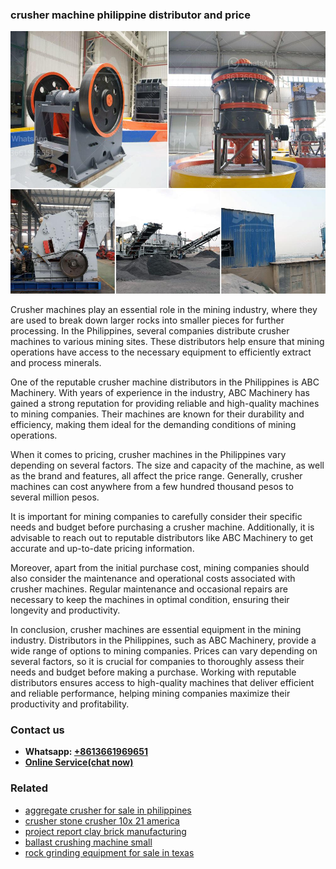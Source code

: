 <h3>crusher machine philippine distributor and price</h3><img src='1706755678.jpg' alt=''><p>Crusher machines play an essential role in the mining industry, where they are used to break down larger rocks into smaller pieces for further processing. In the Philippines, several companies distribute crusher machines to various mining sites. These distributors help ensure that mining operations have access to the necessary equipment to efficiently extract and process minerals.</p><p>One of the reputable crusher machine distributors in the Philippines is ABC Machinery. With years of experience in the industry, ABC Machinery has gained a strong reputation for providing reliable and high-quality machines to mining companies. Their machines are known for their durability and efficiency, making them ideal for the demanding conditions of mining operations.</p><p>When it comes to pricing, crusher machines in the Philippines vary depending on several factors. The size and capacity of the machine, as well as the brand and features, all affect the price range. Generally, crusher machines can cost anywhere from a few hundred thousand pesos to several million pesos.</p><p>It is important for mining companies to carefully consider their specific needs and budget before purchasing a crusher machine. Additionally, it is advisable to reach out to reputable distributors like ABC Machinery to get accurate and up-to-date pricing information.</p><p>Moreover, apart from the initial purchase cost, mining companies should also consider the maintenance and operational costs associated with crusher machines. Regular maintenance and occasional repairs are necessary to keep the machines in optimal condition, ensuring their longevity and productivity.</p><p>In conclusion, crusher machines are essential equipment in the mining industry. Distributors in the Philippines, such as ABC Machinery, provide a wide range of options to mining companies. Prices can vary depending on several factors, so it is crucial for companies to thoroughly assess their needs and budget before making a purchase. Working with reputable distributors ensures access to high-quality machines that deliver efficient and reliable performance, helping mining companies maximize their productivity and profitability.</p><h3>Contact us</h3><ul><li><strong>Whatsapp:&nbsp;<a href="https://wa.me/8613661969651">+8613661969651</a></strong></li><li><a href="https://swt.shibang-china.com/?git&amp;zhl&amp;crusher machine philippine distributor and price"><strong>Online Service(chat now)</strong></a></li></ul><h3>Related</h3><ul><li><a href='aggregate crusher for sale in philippines.md'>aggregate crusher for sale in philippines</a></li><li><a href='crusher stone crusher 10x 21 america.md'>crusher stone crusher 10x 21 america</a></li><li><a href='project report clay brick manufacturing.md'>project report clay brick manufacturing</a></li><li><a href='ballast crushing machine small.md'>ballast crushing machine small</a></li><li><a href='rock grinding equipment for sale in texas.md'>rock grinding equipment for sale in texas</a></li></ul>